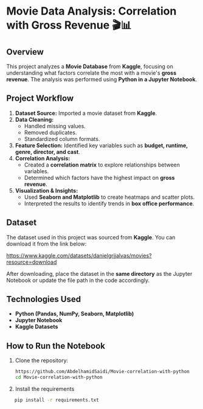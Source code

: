 # Movie Data Analysis: Correlation with Gross Revenue 🎬📊  

## Overview  
This project analyzes a **Movie Database** from **Kaggle**, focusing on understanding what factors correlate the most with a movie's **gross revenue**. The analysis was performed using **Python in a Jupyter Notebook**.  

## Project Workflow  
1. **Dataset Source:** Imported a movie dataset from **Kaggle**.  
2. **Data Cleaning:**  
   - Handled missing values.  
   - Removed duplicates.  
   - Standardized column formats.  
3. **Feature Selection:** Identified key variables such as **budget, runtime, genre, director, and cast**.  
4. **Correlation Analysis:**  
   - Created a **correlation matrix** to explore relationships between variables.  
   - Determined which factors have the highest impact on **gross revenue**.  
5. **Visualization & Insights:**  
   - Used **Seaborn and Matplotlib** to create heatmaps and scatter plots.  
   - Interpreted the results to identify trends in **box office performance**.  

## Dataset  
The dataset used in this project was sourced from **Kaggle**. You can download it from the link below:  

https://www.kaggle.com/datasets/danielgrijalvas/movies?resource=download

After downloading, place the dataset in the **same directory** as the Jupyter Notebook or update the file path in the code accordingly.

## Technologies Used  
- **Python (Pandas, NumPy, Seaborn, Matplotlib)**  
- **Jupyter Notebook**  
- **Kaggle Datasets**  

## How to Run the Notebook  
1. Clone the repository:  
   ```bash
   https://github.com/AbdelhamidSaidi/Movie-correlation-with-python
   cd Movie-correlation-with-python
   ```
2. Install the requirements
```bash
   pip install -r requirements.txt
```
